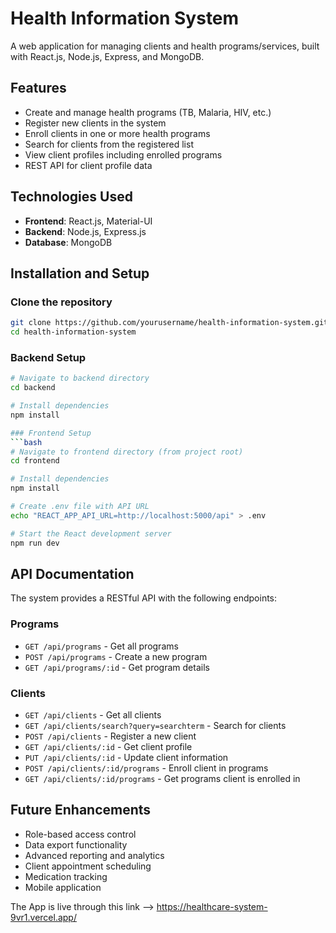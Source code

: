 # Health Information System

A web application for managing clients and health programs/services, built with React.js, Node.js, Express, and MongoDB.

## Features

- Create and manage health programs (TB, Malaria, HIV, etc.)
- Register new clients in the system
- Enroll clients in one or more health programs
- Search for clients from the registered list
- View client profiles including enrolled programs
- REST API for client profile data

## Technologies Used

- **Frontend**: React.js, Material-UI
- **Backend**: Node.js, Express.js
- **Database**: MongoDB

## Installation and Setup

### Clone the repository
```bash
git clone https://github.com/yourusername/health-information-system.git
cd health-information-system
```

### Backend Setup
```bash
# Navigate to backend directory
cd backend

# Install dependencies
npm install

### Frontend Setup
```bash
# Navigate to frontend directory (from project root)
cd frontend

# Install dependencies
npm install

# Create .env file with API URL
echo "REACT_APP_API_URL=http://localhost:5000/api" > .env

# Start the React development server
npm run dev
```


## API Documentation
The system provides a RESTful API with the following endpoints:

### Programs
- `GET /api/programs` - Get all programs
- `POST /api/programs` - Create a new program
- `GET /api/programs/:id` - Get program details

### Clients
- `GET /api/clients` - Get all clients
- `GET /api/clients/search?query=searchterm` - Search for clients
- `POST /api/clients` - Register a new client
- `GET /api/clients/:id` - Get client profile
- `PUT /api/clients/:id` - Update client information
- `POST /api/clients/:id/programs` - Enroll client in programs
- `GET /api/clients/:id/programs` - Get programs client is enrolled in


## Future Enhancements

- Role-based access control
- Data export functionality
- Advanced reporting and analytics
- Client appointment scheduling
- Medication tracking
- Mobile application

The App is live through this link --> https://healthcare-system-9vr1.vercel.app/

